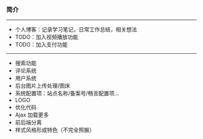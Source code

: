 
### 简介
----
- 个人博客：记录学习笔记，日常工作总结，相关想法
- TODO：加入视频播放功能
- TODO：加入支付功能

----
- 搜索功能
- 评论系统
- 用户系统
- 后台图片上传处理/图床
- 系统配置项：站点名称/备案号/畅言配置项...
- LOGO
- 优化代码
- Ajax 加载更多
- 前后端分离
- 样式风格形成特色（不完全照搬）
